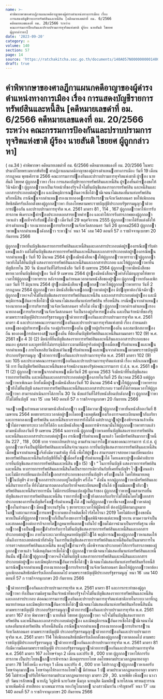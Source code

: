 ```yaml
---
name: >-
  คำพิพากษาของศาลฎีกาแผนกคดีอาญาของผู้ดำรงตำแหน่งทางการเมือง เรื่อง
  การแสดงบัญชีรายการทรัพย์สินและหนี้สิน [คดีหมายเลขดำที่ อม. 6/2566
  คดีหมายเลขแดงที่ อม. 20/2566 ระหว่าง
  คณะกรรมการป้องกันและปราบปรามการทุจริตแห่งชาติ ผู้ร้อง นายสันติ ไชยยศ
  ผู้ถูกกล่าวหา]
date: '2023-09-20'
category: ก
volume: 140
section: 57
page: 14
source: 'https://ratchakitcha.soc.go.th/documents/140A057N0000000001400.pdf'
draft: true
---
```


# คำพิพากษาของศาลฎีกาแผนกคดีอาญาของผู้ดำรงตำแหน่งทางการเมือง เรื่อง การแสดงบัญชีรายการทรัพย์สินและหนี้สิน [คดีหมายเลขดำที่ อม. 6/2566 คดีหมายเลขแดงที่ อม. 20/2566 ระหว่าง คณะกรรมการป้องกันและปราบปรามการทุจริตแห่งชาติ ผู้ร้อง นายสันติ ไชยยศ ผู้ถูกกล่าวหา]

( อม.34 ) คําพิพากษา คดีหมายเลขดําที่ อม. 6/2566 คดีหมายเลขแดงที่ อม. 20/2566 ในพระปรมาภิไธยพระมหากษัตริย ศาลฎีกาแผนกคดีอาญาของผู้ดํารงตําแหนงทางการเมือง วันที่ 19 เดือน กรกฎาคม พุทธศักราช 2566 คณะกรรมการปองกันและปราบปรามการทุจริตแห่งชาติ ผู้รอง นายสันติ ไชยยศ ผู้ถูกกลาวหา เรื่อง การแสดงบัญชีรายการทรัพย์สินและหนี้สิน ผู้รองยื่นคํารองขอให้วินิจฉัยวา ผู้ถูกกลาวหาเป็นเจ้าหน้าที่ของรัฐจงใจไม่ยื่นบัญชีแสดงรายการทรัพย์สิน และหนี้สินและเอกสารประกอบต่อผู้รอง และมีพฤติการณอันควรเชื่อได้วามีเจตนาไม่แสดงที่มาแห่งทรัพย์สิน หรือหนี้สิน กรณีพนจากตําแหนงรองนายกองคการบริหารสวนจังหวัดสกลนคร ขอให้เพิกถอน สิทธิสมัครรับเลือกตั้งของผู้ถูกกลาวหา กับลงโทษตามพระราชบัญญัติประกอบรัฐธรรมนูญวาด้วยการปองกัน และปราบปรามการทุจริต พ.ศ. 2561 มาตรา 81 , 114 , 167 ผู้ถูกกลาวหาให้การรับสารภาพ พิเคราะหคํารองประกอบเอกสารทายคํารอง และคําให้การรับสารภาพของผู้ถูกกลาวหาแล้ว ขอเท็จจริงรับฟงได้วา เมื่อวันที่ 29 พฤศจิกายน 2555 ผู้ถูกกลาวหาได้รับแต่งตั้งให้ดํารงตําแหนง รองนายกองคการบริหารสวนจังหวัดสกลนคร วันที่ 26 ตุลาคม2563 ผู้ถูกกลาวหาพนจากตําแหนงดังกลาว ระหวาง ้ หนา 14 ่ เลม 140 ตอนที่ 57 ก ราชกิจจานุเบกษา 20 กันยายน 2566

ผู้ถูกกลาวหายื่นบัญชีแสดงรายการทรัพย์สินและหนี้สินและเอกสารประกอบต่อผู้รองกรณีเขารับตําแหนงแล้ว แต่ไม่ยื่นบัญชีแสดงรายการทรัพย์สินและหนี้สินและเอกสารประกอบต่อผู้รองกรณีพนจากตําแหนง วันที่ 10 มีนาคม 2564 ผู้รองมีหนังสือแจงให้ผู้ถูกกลาวหาทราบวาผู้ถูกกลาวหายังไม่ได้ยื่นบัญชี แสดงรายการทรัพย์สินและหนี้สินและเอกสารประกอบ และให้ผู้ถูกกลาวหายื่นบัญชีภายใน 30 วัน นับแต่วันที่ได้รับหนังสือ วันที่ 8 เมษายน 2564 ผู้ถูกกลาวหามีหนังสือขอขยายเวลายื่นบัญชีต่อผู้รอง วันที่ 9 เมษายน 2564 ผู้รองมีหนังสือแจงคําสั่งไม่อนุญาตให้ขยายเวลาให้ผู้ถูกกลาวหาทราบ หลังจากพนกําหนดเวลาตามหนังสือของผู้รอง ผู้ถูกกลาวหายังคงเพิกเฉย วันที่ 11 มิถุนายน 2564 ผู้รองมีหนังสือแจงขอกลาวหาให้ผู้ถูกกลาวหาทราบ วันที่ 2 กรกฎาคม 2564 ผู้ถูกกลาวหา มีหนังสือชี้แจงขอกลาวหาต่อผู้รอง มีปญหาต้องวินิจฉัยวา ผู้ถูกกลาวหาจงใจไม่ยื่นบัญชีแสดงรายการทรัพย์สินและหนี้สิน และเอกสารประกอบต่อผู้รอง และมีพฤติการณอันควรเชื่อได้วามีเจตนาไม่แสดงที่มาแห่งทรัพย์สิน หรือหนี้สิน กรณีพนจากตําแหนงรองนายกองคการบริหารสวนจังหวัดสกลนคร หรือไม่ เห็นวา ผู้ถูกกลาวหาดํารงตําแหนงรองนายกองคการบริหารสวนจังหวัดสกลนคร จึงเป็นรองผู้บริหารทองถิ่น และเป็นเจ้าหน้าที่ของรัฐตามพระราชบัญญัติประกอบรัฐธรรมนูญวาด้วยการปองกันและปราบปรามการทุจริต พ.ศ. 2561 มาตรา 4 และประกาศคณะกรรมการปองกันและปราบปรามการทุจริตแห่งชาติ เรื่อง กําหนดตําแหนงของผู้บริหารทองถิ่น รองผู้บริหารทองถิ่น ผู้ชวยผู้บริหารทองถิ่น และสมาชิกสภาทองถิ่น ขององคกรปกครองสวนทองถิ่น ที่ต้องยื่นบัญชีทรัพย์สินและหนี้สินตามมาตรา 102 (9) พ.ศ. 2561 ขอ 4 3) (2) มีหน้าที่ยื่นบัญชีแสดงรายการทรัพย์สินและหนี้สินและเอกสารประกอบของตนเอง คู่สมรส และบุตรที่ยังไม่บรรลุนิติภาวะตามที่มีอยู่จริงต่อผู้รองเมื่อเขารับตําแหนงและพนจากตําแหนง ภายในหกสิบวันนับแต่วันเขารับตําแหนงและพนจากตําแหนงตามพระราชบัญญัติประกอบรัฐธรรมนูญ วาด้วยการปองกันและปราบปรามการทุจริต พ.ศ. 2561 มาตรา 102 (9) และ 105 และประกาศคณะกรรมการปองกันและปราบปรามการทุจริตแห่งชาติ เรื่อง หลักเกณฑและวิธี การ ยื่นบัญชีทรัพย์สินและหนี้สินของเจ้าพนักงานของรัฐต่อคณะกรรมการ ป.ป.ช. พ.ศ. 2561 ขอ 11 (2) ผู้ถูกกลาวหาพนจากตําแหนงเมื่อวันที่ 26 ตุลาคม 2563 จึงมีหน้าที่ยื่นบัญชีแสดงรายการทรัพย์สิน และหนี้สินและเอกสารประกอบต่อผู้รองภายในวันที่ 25 ธันวาคม 2563 แต่ผู้ถูกกลาวหาเพิกเฉย อีกทั้งเมื่อผู้รองมีหนังสือลงวันที่ 10 มีนาคม 2564 แจงให้ผู้ถูกกลาวหาทราบวายังไม่ยื่นบัญชี แสดงรายการทรัพย์สินและหนี้สินและเอกสารประกอบ รวมทั้งได้กําหนดเวลาให้ผู้ถูกกลาวหา สามารถดําเนินการได้ภายใน 30 วัน นับแต่วันที่ได้รับหนังสือฉบับดังกลาว ผู้ถูกกลาวหาก็ไม่ได้ยื่นบัญชี ้ หนา 15 ่ เลม 140 ตอนที่ 57 ก ราชกิจจานุเบกษา 20 กันยายน 2566

จนลวงพนกําหนดเวลาตามหนังสือดังกลาว แมได้ความวาผู้ถูกกลาวหายื่นหนังสือลงวันที่ 8 เมษายน 2564 ขอขยายระยะเวลาต่อผู้รองโดยอางเหตุขัดของเรื่องการจดทะเบียนหยากับภริยาและการตกลงแบงทรัพย์สิน และหนี้สินบางรายการยังไม่ได้ แต่ปรากฏวาผู้รองพิจารณาแล้วเห็นวาไม่อาจขยายระยะเวลาให้ได้อีก และมีหนังสือแจงผลการพิจารณานั้นให้ผู้ถูกกลาวหาทราบแล้วตามหนังสือลงวันที่ 9 เมษายน 2564 นอกจากนี้ ผู้ถูกกลาวหาเคยยื่นบัญชีแสดงรายการทรัพย์สินและหนี้สินและเอกสารประกอบต่อผู้รอง กรณีเขารับตําแหนงมาแล้ว โดยมีทรัพย์สินมากกวาหนี้สิน 227 , 118 , 008 บาท รายละเอียดปรากฏ ตามสํานวนการไตสวนของคณะกรรมการ ป.ป.ช. ผู้ถูกกลาวหาจึงเป็นผู้ที่มีทรัพย์สินและหนี้สินจํานวนมาก การยื่นบัญชีแสดงรายการทรัพย์สินและหนี้สินเมื่อพนจากตําแหนงจึงยิ่งมีความสําคัญ ทั้งนี้ เพื่อให้ผู้รอง สามารถตรวจสอบความเปลี่ยนแปลงของทรัพย์สินและหนี้สินกับบัญชีที่ยื่นไวเมื่อครั้งเขารับตําแหนงได้ โดยเฉพาะผู้รองมีคําอธิบายการยื่นบัญชีแสดงรายการทรัพย์สินและหนี้สิน ขอ (5) วา “ ในการยื่นบัญชี แสดงรายการทรัพย์สินและหนี้สิน หากรายการทรัพย์สินและหนี้สินใดเป็นรายการเดียวกันกับที่เคยยื่นบัญชีฯ ไวกอนแล้วและไม่มีการเปลี่ยนแปลงให้ใชเอกสารประกอบของการยื่นบัญชีฯ ครั้งกอนได้ โดยให้หมายเหตุไวในบัญชีฯ ด้วยวาเอกสารประกอบอยู่ในบัญชีฯ ครั้งใด ” ดังนั้น หากผู้ถูกกลาวหามีทรัพย์สินและหนี้สินรายการใด ที่ยังไม่สามารถตกลงกับภริยาที่จดทะเบียนหยากันได้ ยอมมีผลเทากับวาทรัพย์สินและหนี้สินรายการนั้น ไม่มีการเปลี่ยนแปลงผู้เป็นเจ้าของ ผู้ถูกกลาวหายอมสามารถยื่นบัญชีแสดงรายการทรัพย์สินและหนี้สิน รายการที่อางวายังตกลงกับภริยาไม่ได้นั้นโดยใชเอกสารประกอบของการยื่นบัญชีครั้งเขารับตําแหนงได้ สวนที่ผู้ถูกกลาวหาชี้แจงขอกลาวหาต่อผู้รองในทํานองวา มีหนวยงานรัฐอื่น ๆ ขยายระยะเวลาให้ผู้มีหน้าที่ ต้องปฏิบัติตามกฎหมายในชวงสถานการณการแพรระบาดของโรคติดเชื้อไวรัสโคโรนา 2019 โดยไม่ต้องรองขอนั้น หากเป็นดังที่ผู้ถูกกลาวหาอางก็เป็นเรื่องของการใชดุลพินิจของแต่ละหนวยงาน ตามความจําเป็นและสอดคลองต่อภารกิจภายใตกฎหมายที่แตกตางกันไป ยอมไม่อาจนํามาเป็นบรรทัดฐาน เพื่อกลาวอางเป็นขอแกตัวสําหรับการไม่ยื่นบัญชีแสดงรายการทรัพย์สินและหนี้สินและเอกสารประกอบต่อผู้รอง ภายในระยะเวลาที่กฎหมายบัญญัติไวได้ พฤติการณของผู้ถูกกลาวหาแสดงให้เห็นถึงการละเลยต่อหน้าที่สําคัญ ในการยื่นบัญชีแสดงรายการทรัพย์สินและหนี้สินอันเป็นมาตรการในการตรวจสอบทรัพย์สินและหนี้สิน ของผู้ใชอํานาจรัฐ เมื่อพิจารณาประกอบคําให้การรับสารภาพของผู้ถูกกลาวหาแล้ว จึงมีเหตุอันควรเชื่อได้วา ผู้ถูกกลาวหามีเจตนาไม่แสดงที่มาแห่งทรัพย์สินและหนี้สินนั้น ฟงได้วาผู้ถูกกลาวหาจงใจไม่ยื่นบัญชี แสดงรายการทรัพย์สินและหนี้สินและเอกสารประกอบต่อผู้รอง และมีพฤติการณอันควรเชื่อได้วา มีเจตนาไม่แสดงที่มาแห่งทรัพย์สินหรือหนี้สินกรณีพนจากตําแหนงรองนายกองคการบริหารสวนจังหวัดสกลนคร มีผลให้ผู้ถูกกลาวหาต้องถูกเพิกถอนสิทธิสมัครรับเลือกตั้งตลอดไป ตามพระราชบัญญัติประกอบรัฐธรรมนูญ ้ หนา 16 ่ เลม 140 ตอนที่ 57 ก ราชกิจจานุเบกษา 20 กันยายน 2566

วาด้วยการปองกันและปราบปรามการทุจริต พ.ศ. 2561 มาตรา 81 และการกระทําของผู้ถูกกลาวหา ยังเป็นความผิดฐานเป็นเจ้าหน้าที่ของรัฐจงใจไม่ยื่นบัญชีแสดงรายการทรัพย์สินและหนี้สินและเอกสารประกอบ ต่อคณะกรรมการปองกันและปราบปรามการทุจริตแห่งชาติภายในระยะเวลาที่กฎหมายกําหนด และมีพฤติการณอันควรเชื่อได้วามีเจตนาไม่แสดงที่มาแห่งทรัพย์สินหรือหนี้สินนั้น ตามพระราชบัญญัติ ประกอบรัฐธรรมนูญวาด้วยการปองกันและปราบปรามการทุจริต พ.ศ. 2561 มาตรา 167 ด้วย พิพากษาวา นายสันติ ไชยยศ ผู้ถูกกลาวหา จงใจไม่ยื่นบัญชีแสดงรายการทรัพย์สิน และหนี้สินและเอกสารประกอบต่อผู้รอง และมีพฤติการณอันควรเชื่อได้วามีเจตนาไม่แสดงที่มาแห่งทรัพย์สิน หรือหนี้สินนั้น กรณีพนจากตําแหนงรองนายกองคการบริหารสวนจังหวัดสกลนคร ตามพระราชบัญญัติ ประกอบรัฐธรรมนูญวาด้วยการปองกันและปราบปรามการทุจริต พ.ศ. 2561 มาตรา 114 ให้เพิกถอนสิทธิสมัครรับเลือกตั้งของผู้ถูกกลาวหาตลอดไป ตามพระราชบัญญัติประกอบรัฐธรรมนูญ วาด้วยการปองกันและปราบปรามการทุจริต พ.ศ. 2561 มาตรา 81 กับมีความผิดตามพระราชบัญญัติ ประกอบรัฐธรรมนูญวาด้วยการปองกันและปราบปรามการทุจริต พ.ศ. 2561 มาตรา 167 ลงโทษจําคุก 2 เดือน และปรับ 8 , 000 บาท ผู้ถูกกลาวหาให้การรับสารภาพ เป็นประโยชนแกการพิจารณา มีเหตุบรรเทาโทษ ลดโทษตามประมวลกฎหมายอาญา มาตรา 78 ให้กึ่งหนึ่ง คงจําคุก 1 เดือน และปรับ 4 , 000 บาท ไม่ปรากฏวาผู้ถูกกลาวหาเคยรับโทษจําคุกมากอน โทษจําคุกให้รอการลงโทษไว มีกําหนด 1 ป ตามประมวลกฎหมายอาญา มาตรา 56 ไม่ชําระคาปรับให้จัดการตามประมวลกฎหมายอาญา มาตรา 29 , 30. นายพิชัย เพ็งผอง นางวยุรี วัฒนวรลักษณ นายภัฏ วิภูมิรพี นายวิเศษ นิ่มกุล นายดุสิต ฉิมพลีย นายโสภณ พรหมสุวรรณ นายเพิ่มศักดิ์ สายสีทอง นางพนมวรรณ ทองวิทูโกมาลย นางสาวนันทวัน เจริญชาศรี ้ หนา 17 ่ เลม 140 ตอนที่ 57 ก ราชกิจจานุเบกษา 20 กันยายน 2566

